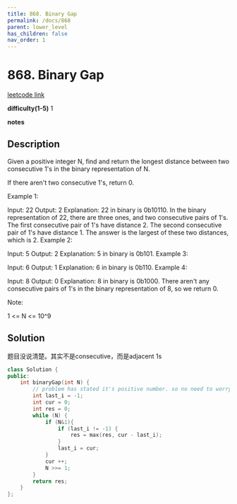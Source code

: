 ```yaml
---
title: 868. Binary Gap
permalink: /docs/868
parent: lower_level
has_children: false
nav_order: 1
---
```

# 868. Binary Gap
[leetcode link](https://leetcode.com/problems/binary-gap/)

**difficulty(1-5)** 
1

**notes**   


## Description
Given a positive integer N, find and return the longest distance between two consecutive 1's in the binary representation of N.

If there aren't two consecutive 1's, return 0. 

Example 1:

Input: 22
Output: 2
Explanation: 
22 in binary is 0b10110.
In the binary representation of 22, there are three ones, and two consecutive pairs of 1's.
The first consecutive pair of 1's have distance 2.
The second consecutive pair of 1's have distance 1.
The answer is the largest of these two distances, which is 2.
Example 2:

Input: 5
Output: 2
Explanation: 
5 in binary is 0b101.
Example 3:

Input: 6
Output: 1
Explanation: 
6 in binary is 0b110.
Example 4:

Input: 8
Output: 0
Explanation: 
8 in binary is 0b1000.
There aren't any consecutive pairs of 1's in the binary representation of 8, so we return 0.
 

Note:

1 <= N <= 10^9

## Solution
题目没说清楚。其实不是consecutive，而是adjacent 1s

```c++
class Solution {
public:
    int binaryGap(int N) {
        // problem has stated it's positive number. so no need to worry about anything :)
        int last_i = -1;
        int cur = 0;
        int res = 0;
        while (N) {
            if (N&1){
                if (last_i != -1) {
                    res = max(res, cur - last_i);
                }
                last_i = cur;
            }
            cur ++;
            N >>= 1;            
        }
        return res;
    }
};
```

<!-- 
Default label
{: .label }

Blue label
{: .label .label-blue }

Stable
{: .label .label-green }

New release
{: .label .label-purple }

Coming soon
{: .label .label-yellow }

Deprecated
{: .label .label-red } -->

